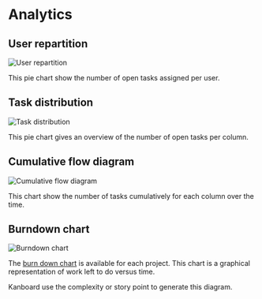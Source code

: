 Analytics
=========

User repartition
----------------

![User repartition](http://kanboard.net/screenshots/documentation/user-repartition.png)

This pie chart show the number of open tasks assigned per user.

Task distribution
-----------------

![Task distribution](http://kanboard.net/screenshots/documentation/task-distribution.png)

This pie chart gives an overview of the number of open tasks per column.

Cumulative flow diagram
-----------------------

![Cumulative flow diagram](http://kanboard.net/screenshots/documentation/cfd.png)

This chart show the number of tasks cumulatively for each column over the time.

Burndown chart
--------------

![Burndown chart](http://kanboard.net/screenshots/documentation/burndown-chart.png)

The [burn down chart](http://en.wikipedia.org/wiki/Burn_down_chart) is available for each project.
This chart is a graphical representation of work left to do versus time.

Kanboard use the complexity or story point to generate this diagram.
